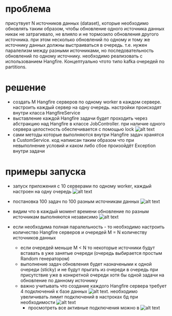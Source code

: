 # проблема
присутвует N источников данных (dataset), которые необходимо обновлять таким образом, чтобы обновление одного источника данных никак не затрагивало, не влияло и не тормозило обновления другого источника. при этом несколько обновлений по одному и тому же источнику данных должны выстраиваться в очередь. т.е. нужен паралелизм между разными источниками, но последовательность обновлений по одному источнику. необходимо реализовать с использованием Hangfire. Концептуально чтото типо kafka очередей по partitions.

# решение
- создать M Hangfire серверов по одному worker в каждом сервере. настроить каждый сервер на одну очередь. настройки происходят внутри класса HangfireService
- выставление каждой Hangfire задачи будет проходить через абстракцию над Hangfire в классе JobController. при наличие одного сервера целостность обеспечивается с помощью lock ![alt text](docs/image6.png)
- сами методы которые выполняются внутри Hangfire задач хранятся в CustomService. код напиисан таким образом что при невыполнение условий и каком либо сбое произойдёт Exception внутри задачи

# примеры запуска
- запуск приложения с 10 серверами по одному worker, каждый настроен на одну очередь
![alt text](docs/image.png)

- постановка 100 задач по 100 разным источникам данных
![alt text](docs/image1.png)

- видим что в каждый момент времени обновление по разным источникам выполняются независимо
![alt text](docs/image2.png)

- если необходима полная паралельность - то необходимо настроить количество Hangfire серверов и очередей M = N количеству источников данных
    - если очередей меньше M < N то некоторые источники будут вставать в уже занятые очереди (очередь выбирается простым Random генератором)
    - выполнение задач обновления будет назначеными к одной очереди (sticky) и не будут прыгать из очереди в очередь при присутствие уже в конкретной очереди хотя бы одной задачи на обновление по данному источнику
    - важно учитывать что создание каждого Hangfire сервера требует 4 подключений к базе данных ![alt text](docs/image3.png). необходимо увеличивать лимит подключений в настроках бд при необходимости ![alt text](docs/image4.png)
        - просмотреть все активные подключения можно в ![alt text](docs/image5.png)